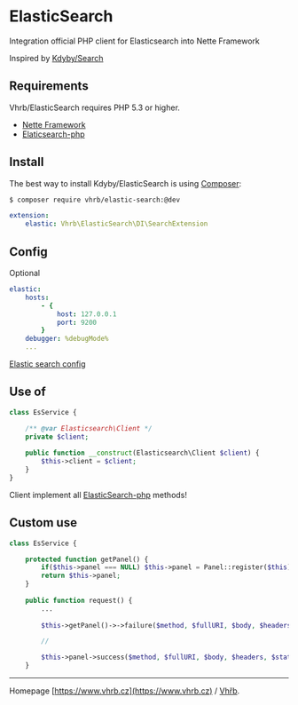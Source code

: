 # ElasticSearch

Integration official PHP client for Elasticsearch into Nette Framework

Inspired by [Kdyby/Search](https://github.com/Kdyby/ElasticSearch)


Requirements
------------

Vhrb/ElasticSearch requires PHP 5.3 or higher.

- [Nette Framework](https://github.com/nette/nette)
- [Elaticsearch-php](https://github.com/elastic/elasticsearch-php)

## Install

The best way to install Kdyby/ElasticSearch is using  [Composer](http://getcomposer.org/):

```sh
$ composer require vhrb/elastic-search:@dev
```

```yml
extension:
	elastic: Vhrb\ElasticSearch\DI\SearchExtension
```

## Config

Optional

```yml
elastic:
	hosts:
		- {
			host: 127.0.0.1
			port: 9200		
		}
	debugger: %debugMode%	
	...
```

[Elastic search config](http://www.elastic.co/guide/en/elasticsearch/client/php-api/current/_configuration.html#_full_list_of_configurations)

## Use of

```php
class EsService {

	/** @var Elasticsearch\Client */
	private $client;
	
	public function __construct(Elasticsearch\Client $client) {
		$this->client = $client;
	}
}
```
Client implement all [ElasticSearch-php](http://www.elastic.co/guide/en/elasticsearch/client/php-api/current/) methods!

## Custom use

```php
class EsService {

	protected function getPanel() {
		if($this->panel === NULL) $this->panel = Panel::register($this);
		return $this->panel;
	}
	
	public function request() {
		...
		
		$this->getPanel()->->failure($method, $fullURI, $body, $headers, $duration, $statusCode, $response, $exception);

		//

		$this->panel->success($method, $fullURI, $body, $headers, $statusCode, $response, $duration);
	}

```

-----
Homepage [https://www.vhrb.cz](https://www.vhrb.cz) / [Vhřb](https://github.com/vhrb).

